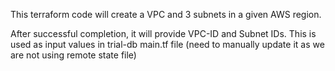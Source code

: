 This terraform code will create a VPC and 3 subnets in a given AWS region.

After successful completion, it will provide VPC-ID and Subnet IDs. This is used as input values in trial-db main.tf file (need to manually update it as we are not using remote state file)
